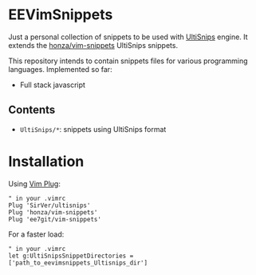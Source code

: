 # EEVimSnippets

Just a personal collection of snippets to be used with [UltiSnips](https://github.com/SirVer/ultisnips) engine.
It extends the [honza/vim-snippets](https://github.com/honza/vim-snippets) UltiSnips snippets.

This repository intends to contain snippets files for various programming languages. Implemented so far:

- Full stack javascript

## Contents

- `UltiSnips/*`: snippets using UltiSnips format

# Installation

Using [Vim Plug](https://github.com/junegunn/vim-plug):

```vim
" in your .vimrc
Plug 'SirVer/ultisnips'
Plug 'honza/vim-snippets'
Plug 'ee7git/vim-snippets'
```

For a faster load:

```vim
" in your .vimrc
let g:UltiSnipsSnippetDirectories = ['path_to_eevimsnippets_Ultisnips_dir']
```
